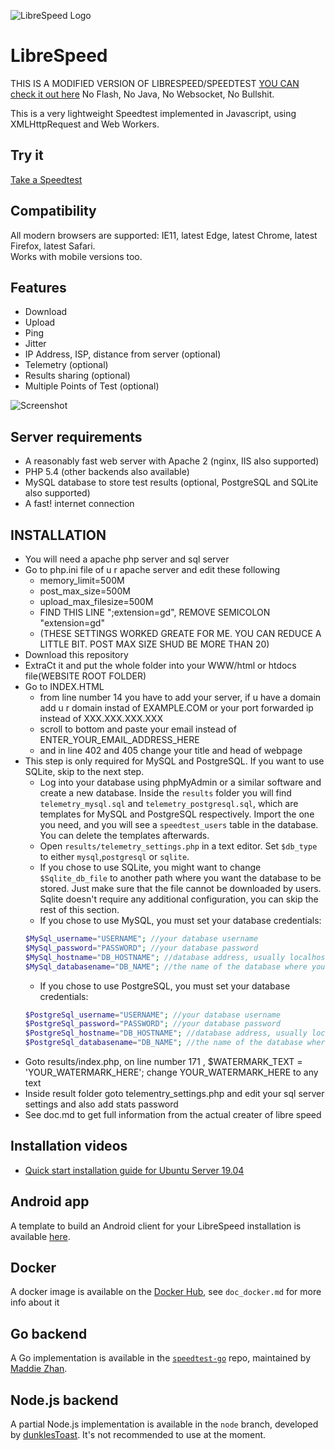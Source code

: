 ![LibreSpeed Logo](https://github.com/nishith-p-shetty/speedtest/blob/main/.logo/logo3.png?raw=true)

# LibreSpeed
THIS IS A MODIFIED VERSION OF LIBRESPEED/SPEEDTEST
[YOU CAN check it out here](https://github.com/librespeed/speedtest/) 
No Flash, No Java, No Websocket, No Bullshit.

This is a very lightweight Speedtest implemented in Javascript, using XMLHttpRequest and Web Workers.

## Try it
[Take a Speedtest](https://librespeed.org)

## Compatibility
All modern browsers are supported: IE11, latest Edge, latest Chrome, latest Firefox, latest Safari.  
Works with mobile versions too.

## Features
* Download
* Upload
* Ping
* Jitter
* IP Address, ISP, distance from server (optional)
* Telemetry (optional)
* Results sharing (optional)
* Multiple Points of Test (optional)

![Screenshot](https://speedtest.fdossena.com/mpot_v6.gif)


## Server requirements
* A reasonably fast web server with Apache 2 (nginx, IIS also supported)
* PHP 5.4 (other backends also available)
* MySQL database to store test results (optional, PostgreSQL and SQLite also supported)
* A fast! internet connection

## INSTALLATION
* You will need a apache php server and sql server
* Go to php.ini file of u r apache server and edit these following
    * memory_limit=500M
    * post_max_size=500M
    * upload_max_filesize=500M
    * FIND THIS LINE ";extension=gd", REMOVE SEMICOLON "extension=gd"
    * (THESE SETTINGS WORKED GREATE FOR ME. YOU CAN REDUCE A LITTLE BIT. POST MAX SIZE SHUD BE MORE THAN 20)
* Download this repository
* ExtraCt it and put the whole folder into your WWW/html or htdocs file(WEBSITE ROOT FOLDER)
* Go to  INDEX.HTML
    * from line number 14 you have to add your server, if u have a domain add u r domain instad of EXAMPLE.COM or your port forwarded ip instead of XXX.XXX.XXX.XXX
    * scroll to bottom and paste your email instead of ENTER_YOUR_EMAIL_ADDRESS_HERE
    * and in line 402 and 405 change your title and head of webpage
* This step is only required for MySQL and PostgreSQL. If you want to use SQLite, skip to the next step.
    * Log into your database using phpMyAdmin or a similar software and create a new database. Inside the `results` folder you will find `telemetry_mysql.sql` and `telemetry_postgresql.sql`, which are templates for MySQL and PostgreSQL respectively. Import the one you need, and you will see a `speedtest_users` table in the database. You can delete the templates afterwards.
    * Open `results/telemetry_settings.php` in a text editor. Set `$db_type` to either `mysql`,`postgresql` or `sqlite`.
    * If you chose to use SQLite, you might want to change `$Sqlite_db_file` to another path where you want the database to be stored. Just make sure that the file cannot be downloaded by users. Sqlite doesn't require any additional configuration, you can skip the rest of this section.
    * If you chose to use MySQL, you must set your database credentials:
    ```php
    $MySql_username="USERNAME"; //your database username
    $MySql_password="PASSWORD"; //your database password
    $MySql_hostname="DB_HOSTNAME"; //database address, usually localhost
    $MySql_databasename="DB_NAME"; //the name of the database where you loaded telemetry_mysql.sql
    ```
    * If you chose to use PostgreSQL, you must set your database credentials:
    ```php
    $PostgreSql_username="USERNAME"; //your database username
    $PostgreSql_password="PASSWORD"; //your database password
    $PostgreSql_hostname="DB_HOSTNAME"; //database address, usually localhost
    $PostgreSql_databasename="DB_NAME"; //the name of the database where you loaded telemetry_postgresql.sql
    ```
* Goto results/index.php, on line number 171 , $WATERMARK_TEXT = 'YOUR_WATERMARK_HERE'; change YOUR_WATERMARK_HERE to any text
* Inside result folder goto telementry_settings.php and edit your sql server settings and also add stats password
* See doc.md to get full information from the actual creater of libre speed

## Installation videos
* [Quick start installation guide for Ubuntu Server 19.04](https://fdossena.com/?p=speedtest/quickstart_v5_ubuntu.frag)

## Android app
A template to build an Android client for your LibreSpeed installation is available [here](https://github.com/librespeed/speedtest-android).

## Docker
A docker image is available on the [Docker Hub](https://registry.hub.docker.com/r/adolfintel/speedtest), see `doc_docker.md` for more info about it

## Go backend
A Go implementation is available in the [`speedtest-go`](https://github.com/librespeed/speedtest-go) repo, maintained by [Maddie Zhan](https://github.com/maddie).

## Node.js backend
A partial Node.js implementation is available in the `node` branch, developed by [dunklesToast](https://github.com/dunklesToast). It's not recommended to use at the moment.


